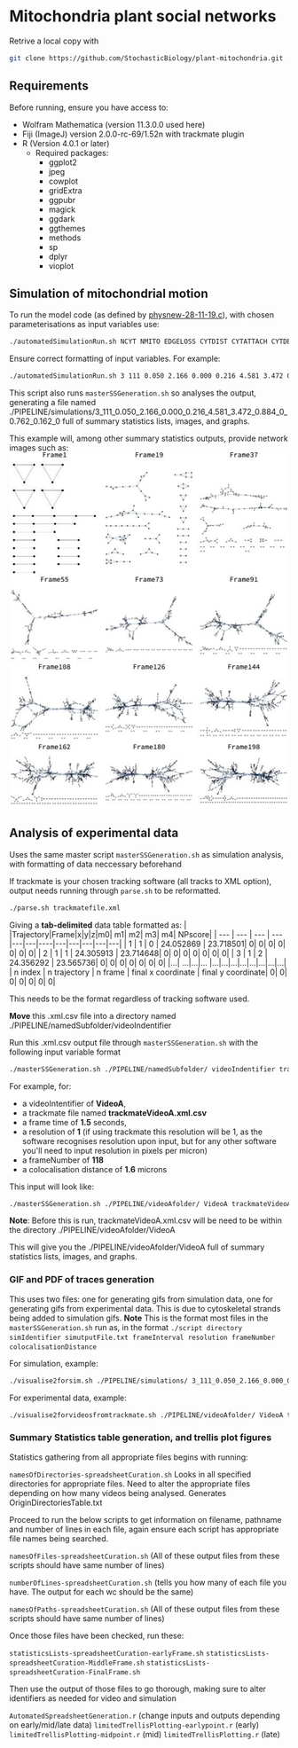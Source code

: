 # Mitochondria plant social networks


Retrive a local copy with

```sh
git clone https://github.com/StochasticBiology/plant-mitochondria.git
```

## Requirements

Before running, ensure you have access to:
- Wolfram Mathematica (version 11.3.0.0 used here)
- Fiji (ImageJ) version 2.0.0-rc-69/1.52n with trackmate plugin
- R (Version 4.0.1 or later)
  - Required packages:
    - ggplot2
    - jpeg
    - cowplot
    - gridExtra
    - ggpubr
    - magick
    - ggdark
    - ggthemes
    - methods
    - sp
    - dplyr
    - vioplot
    
## Simulation of mitochondrial motion

To run the model code (as defined by [physnew-28-11-19.c](PIPELINE/physnew-28-11-19.c)), with chosen parameterisations as input variables use:
```sh
./automatedSimulationRun.sh NCYT NMITO EDGELOSS CYTDIST CYTATTACH CYTDETACH CYTSPEED MITDIST MITSPEED STEPTYPE STEPPARAM HYDRO RSEED
```
Ensure correct formatting of input variables. For example:
```sh
./automatedSimulationRun.sh 3 111 0.050 2.166 0.000 0.216 4.581 3.472 0.884 0 0.762 0.162 0
```
This script also runs `masterSSGeneration.sh` so analyses the output, generating a file named ./PIPELINE/simulations/3_111_0.050_2.166_0.000_0.216_4.581_3.472_0.884_0_0.762_0.162_0 full of summary statistics lists, images, and graphs.



This example will, among other summary statistics outputs, provide network images such as:
![This is a simulation output example, showing network illustrations over time](assets/3_111_0.050_2.166_0.000_0.216_4.581_3.472_0.884_0_0.762_0.162_0_AllNetworks.jpg)


## Analysis of experimental data

Uses the same master script `masterSSGeneration.sh` as simulation analysis, with formatting of data neccessary beforehand

If trackmate  is your chosen tracking software (all tracks to XML option), output needs running through `parse.sh` to be reformatted. 

```sh
./parse.sh trackmatefile.xml
```

Giving a **tab-delimited** data table formatted as:
|	|Trajectory|Frame|x|y|z|m0|	m1|	m2|	m3|	m4|	NPscore|
| --- | --- | --- | --- |---|---|----|---|---|---|---|---| 
| 1	| 1	| 0	| 24.052869 |	23.718501|	0|	0|	0|	0|	0|	0|	0|
| 2	| 1	| 1	| 24.305913 |	23.714648|	0|	0|	0|	0|	0|	0|	0|
| 3	| 1	| 2	| 24.356292 |	23.565736|	0|	0|	0|	0|	0|	0|	0|
|...| ...|...|... |...|...|...|...|...|...|...|...|
| n index  | n trajectory | n frame | final x coordinate |	final y coordinate|	0|	0|	0|	0|	0| 0| 0| 

This needs to be the format regardless of tracking software used.

**Move** this .xml.csv file into a directory named ./PIPELINE/namedSubfolder/videoIndentifier  

Run this .xml.csv output file through `masterSSGeneration.sh` with the following input variable format 

```sh
./masterSSGeneration.sh ./PIPELINE/namedSubfolder/ videoIndentifier trackmatefile.xml.csv frameTime Resolution frameNumber colocalisationDistance
```

For example, for:
- a videoIntentifier of **VideoA**, 
- a trackmate file named **trackmateVideoA.xml.csv**
- a frame time of **1.5** seconds, 
- a resolution of **1** (if using trackmate this resolution will be 1, as the software recognises resolution upon input, but for any other software you'll need to input resolution in pixels per micron)
- a frameNumber of **118**
- a colocalisation distance of **1.6** microns


This input will look like:

```sh
./masterSSGeneration.sh ./PIPELINE/videoAfolder/ VideoA trackmateVideoA.xml.csv 1.5000 1.0000 118 1.6
```
**Note**: Before this is run, trackmateVideoA.xml.csv will be need to be within the directory ./PIPELINE/videoAfolder/VideoA

This will give you the ./PIPELINE/videoAfolder/VideoA full of summary statistics lists, images, and graphs. 

### GIF and PDF of traces generation

This uses two files: one for generating gifs from simulation data, one for generating gifs from experimental data. 
This is due to cytoskeletal strands being added to simulation gifs.
**Note** This is the format most files in the `masterSSGeneration.sh` run as, in the format `./script directory simIdentifier simutputFile.txt frameInterval resolution frameNumber colocalisationDistance`

For simulation, example: 

```sh
./visualise2forsim.sh ./PIPELINE/simulations/ 3_111_0.050_2.166_0.000_0.216_4.581_3.472_0.884_0_0.762_0.162_0 simoutput-3-111-0.050-2.166-0.000-0.216-4.581-3.472-0.884-0-0.762-0.162-0.txt 1.1628 1.000 198 1.6
```
For experimental data, example:
```sh
./visualise2forvideosfromtrackmate.sh ./PIPELINE/videoAfolder/ VideoA trackmateVideoA.xml.csv 1.5000 1.0000 118 1.6
```

### Summary Statistics table generation, and trellis plot figures

Statistics gathering from all appropriate files begins with running:

`namesOfDirectories-spreadsheetCuration.sh`
Looks in all specified directories for appropriate files. Need to alter the appropriate files depending on how many videos being analysed. Generates OriginDirectoriesTable.txt

Proceed to run the below scripts to get information on filename, pathname and number of lines in each file, again ensure each script has appropriate file names being searched.  

`namesOfFiles-spreadsheetCuration.sh`   (All of these output files from these scripts should have same number of lines)

`numberOfLines-spreadsheetCuration.sh`  (tells you how many of each file you have. The output for each wc should be the same)

`namesOfPaths-spreadsheetCuration.sh`  (All of these output files from these scripts should have same number of lines)


Once those files have been checked, run  these: 

`statisticsLists-spreadsheetCuration-earlyFrame.sh`
`statisticsLists-spreadsheetCuration-MiddleFrame.sh`
`statisticsLists-spreadsheetCuration-FinalFrame.sh`

Then use the output of those files to go thorough, making sure to alter identifiers as needed for video and simulation


`AutomatedSpreadsheetGeneration.r`  (change inputs and outputs depending on early/mid/late data)
`limitedTrellisPlotting-earlypoint.r` (early)
`limitedTrellisPlotting-midpoint.r` (mid)
`limitedTrellisPlotting.r` (late)


